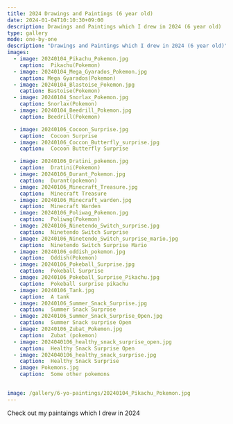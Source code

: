 ```yaml
---
title: 2024 Drawings and Paintings (6 year old)
date: 2024-01-04T10:10:30+09:00
description: Drawings and Paintings which I drew in 2024 (6 year old)
type: gallery
mode: one-by-one
description: "Drawings and Paintings which I drew in 2024 (6 year old)"
images:
  - image: 20240104_Pikachu_Pokemon.jpg
    caption:  Pikachu(Pokemon)
  - image: 20240104_Mega_Gyarados_Pokemon.jpg
    caption: Mega Gyarados(Pokemon)
  - image: 20240104_Blastoise_Pokemon.jpg
    caption: Bastoise(Pokemon)
  - image: 20240104_Snorlax_Pokemon.jpg
    caption: Snorlax(Pokemon)
  - image: 20240104_Beedrill_Pokemon.jpg
    caption: Beedrill(Pokemon)

  - image: 20240106_Cocoon_Surprise.jpg
    caption:  Cocoon Surprise
  - image: 20240106_Coccon_Butterfly_surprise.jpg
    caption:  Cocoon Butterfly Surprise

  - image: 20240106_Dratini_pokemon.jpg
    caption:  Dratini(Pokemon)
  - image: 20240106_Durant_Pokemon.jpg
    caption:  Durant(pokemon)
  - image: 20240106_Minecraft_Treasure.jpg
    caption:  Minecraft Treasure
  - image: 20240106_Minecraft_warden.jpg
    caption:  Minecraft Warden
  - image: 20240106_Poliwag_Pokemon.jpg
    caption:  Poliwag(Pokemon)
  - image: 20240106_Ninetendo_Switch_surprise.jpg
    caption:  Ninetendo Switch Surprise
  - image: 20240106_Ninetendo_Switch_surprise_mario.jpg
    caption:  Ninetendo Switch Surprise Mario
  - image: 20240106_oddish_pokemon.jpg
    caption:  Oddish(Pokemon)
  - image: 20240106_Pokeball_Surprise.jpg
    caption:  Pokeball Surprise
  - image: 20240106_Pokeball_Surprise_Pikachu.jpg
    caption:  Pokeball surprise pikachu
  - image: 20240106_Tank.jpg
    caption:  A tank 
  - image: 20240106_Summer_Snack_Surprise.jpg
    caption:  Summer Snack Surprose 
  - image: 20240106_Summer_Snack_Surprise_Open.jpg
    caption:  Summer Snack surprise Open
  - image: 20240106_Zubat_Pokemon.jpg
    caption:  Zubat (pokemon)
  - image: 2024040106_healthy_snack_surprise_open.jpg
    caption:  Healthy Snack Surprise Open
  - image: 2024040106_healthy_snack_surprise.jpg
    caption:  Healthy Snack Surprise
  - image: Pokemons.jpg
    caption:  Some other pokemons

    
image: /gallery/6-yo-paintings/20240104_Pikachu_Pokemon.jpg
---
```


Check out my paintaings which I drew in 2024